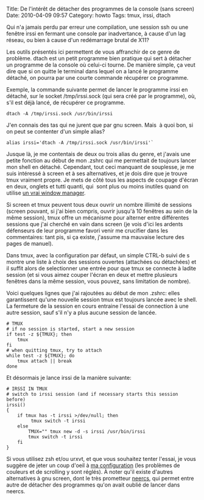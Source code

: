 Title: De l'intérêt de détacher des programmes de la console (sans screen)
Date: 2010-04-09 09:57
Category: howto
Tags: tmux, irssi, dtach

Qui n'a jamais perdu par erreur une compilation, une session ssh ou
une fenêtre irssi en fermant une console par inadvertance, à cause
d'un lag réseau, ou bien à cause d'un redémarrage brutal de X11?

Les outils présentés ici permettent de vous affranchir de ce genre
de problème. dtach est un petit programme bien pratique qui sert à
détacher un programme de la console où celui-ci tourne. De manière
simple, ça veut dire que si on quitte le terminal dans lequel on a
lancé le programme détaché, on pourra par une courte commande
récupérer ce programme.

Exemple, la commande suivante permet de
lancer le programme irssi en détaché, sur le socket /tmp/irssi.sock
(qui sera créé par le programme), où, s'il est déjà lancé, de
récupérer ce programme.

    dtach -A /tmp/irssi.sock /usr/bin/irssi

J'en connais des tas qui ne jurent que par gnu screen. Mais  à quoi
bon, si on peut se contenter d'un simple alias?

    alias irssi='dtach -A /tmp/irssi.sock /usr/bin/irssi'`

Jusque là, je me contentais de deux ou trois alias du genre, et j'avais
une petite fonction au début de mon .zshrc qui me permettait de toujours
lancer mon shell en détaché. Cependant, tout ceci manquant de souplesse,
je me suis intéressé à screen et à ses alternatives, et je dois dire que
je trouve tmux vraiment propre. Je mets de côté tous les aspects de
coupage d'écran en deux, onglets et tutti quanti, qui  sont plus ou moins
inutiles quand on utilise [un vrai window manager][1].

Si screen et tmux peuvent tous deux ouvrir un nombre illimité de sessions
(screen pouvant, si j'ai bien compris, ouvrir jusqu'à 10 fenêtres au sein
de la même session), tmux offre un mécanisme pour alterner entre
différentes sessions que j'ai cherché en vain dans screen (je vois d'ici
les ardents défenseurs de leur programme favori venir me crucifier dans
les commentaires: tant pis, si ça existe, j'assume ma mauvaise lecture des
pages de manuel).

Dans tmux, avec la configuration par défaut, un simple CTRL-b suivi de s
montre une liste à choix des sessions ouvertes (attachées ou détachées) et
il suffit alors de selectionner une entrée pour que tmux se connecte à
ladite session (et si vous aimez couper l'écran en deux et mettre
plusieurs fenêtres dans la même session, vous pouvez, sans limitation de
nombre).

Voici quelques lignes que j'ai rajoutées au début de mon .zshrc: elles
garantissent qu'une nouvelle session tmux est toujours lancée avec le
shell. La fermeture de la session en cours entraine l'essai de connection
à une autre session, sauf s'il n'y a plus aucune session de lancée.

    # TMUX
    # if no session is started, start a new session
    if test -z ${TMUX}; then
        tmux
    fi
    # when quitting tmux, try to attach
    while test -z ${TMUX}; do
        tmux attach || break
    done

Et désormais je lance irssi de la manière suivante:

    # IRSSI IN TMUX
    # switch to irssi session (and if necessary starts this session before)
    irssi()
    {
        if tmux has -t irssi >/dev/null; then
             tmux switch -t irssi
        else
            TMUX="" tmux new -d -s irssi /usr/bin/irssi
            tmux switch -t irssi
        fi
    }

Si vous utilisez zsh et/ou urxvt, et que vous souhaitez tenter l'essai, je
vous suggère de jeter un coup d'oeil à [ma configuration][2] (les
problèmes de couleurs et de scrolling y sont réglés). À noter qu'il existe
d'autres alternatives à gnu screen, dont le très prometteur [neercs][3],
qui permet entre autre de détacher des programmes qu'on avait oublié de
lancer dans neercs.

[1]: http://awesome.naquadah.org/
[2]: https://github.com/chmduquesne/dotfiles/
[3]: http://caca.zoy.org/wiki/neercs
